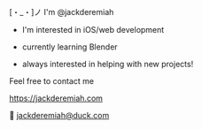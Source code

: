 

<!---
jackderemiah/jackderemiah is a ✨ special ✨ repository because its `README.md` (this file) appears on your GitHub profile.
You can click the Preview link to take a look at your changes.
--->

[・_・]ノ  I'm @jackderemiah 

  -  I'm interested in iOS/web development 

  -  currently learning Blender

  - always interested in helping with new projects! 
  
  Feel free to contact me

  
https://jackderemiah.com

📧 jackderemiah@duck.com



